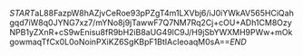 $START$aL88FazpW8hAZjvCeRoe93pPZgT4m1LXVbj6/iJ0iYWkAV565HCiQahgqd7iW8q0JYNG7xz7/mYNo8j9jTawwF7Q7NM7Rq2Cj+cOU+ADh1CM8OzyNPB1yZXnR+cS9wEnisu8fR9bH2iB8aUG49lC9J/H9jSbYWXMH9PWw+mOkgowmaqTfCx0L0oNoinPXiKZ6SgKBpF1BtIAcIeoaqM0sA==$END$